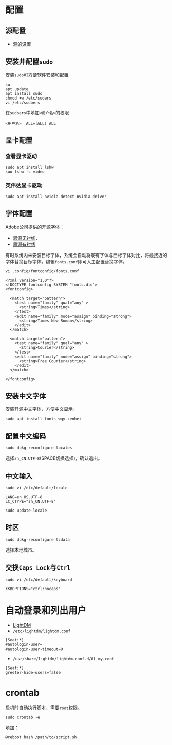 # 配置

## 源配置 

- [源的设置](resources.md)

## 安装并配置`sudo`

安装`sudo`可方便软件安装和配置

```
su
apt update
apt install sudo
chmod +w /etc/suders
vi /etc/sudoers
```

在`sudoers`中填加`<用户名>`的权限

```
<用户名>  ALL=(ALL) ALL
```

## 显卡配置

### 查看显卡驱动
```
sudo apt install lshw
suo lshw -c video
```

### 英伟达显卡驱动
```
sudo apt install nvidia-detect nvidia-driver
```

## 字体配置

Adobe公司提供的开源字体： 
- [思源无衬线](https://github.com/adobe-fonts/source-han-sans/tree/release)，
- [思源有衬线](https://github.com/adobe-fonts/source-han-serif/tree/release)


有时系统内未安装目标字体，系统会自动将既有字体与目标字体对比，将最接近的字体替换目标字体。编辑`fonts.conf`即可人工配置替换字体。
```
vi .config/fontconfig/fonts.conf
```

```
<?xml version="1.0"?>
<!DOCTYPE fontconfig SYSTEM "fonts.dtd">
<fontconfig>

  <match target="pattern">
    <test name="family" qual="any" >
      <string>Times</string>
    </test>
    <edit name="family" mode="assign" binding="strong">
      <string>Times New Roman</string>
    </edit>
  </match>

  <match target="pattern">
    <test name="family" qual="any" >
      <string>Courier</string>
    </test>
    <edit name="family" mode="assign" binding="strong">
      <string>Free Courier</string>
    </edit>
  </match>

</fontconfig>
```

## 安装中文字体

安装开源中文字体，方便中文显示。

```
sudo apt install fonts-wqy-zenhei
```

## 配置中文编码

```
sudo dpkg-reconfigure locales 
```

选择`zh_CN.UTF-8`(SPACE切换选择)，确认退出。

## 中文输入

```
sudo vi /etc/default/locale
```

```
LANG=en_US.UTF-8
LC_CTYPE="zh_CN.UTF-8"
```

```
sudo update-locale
```

## 时区

```
sudo dpkg-reconfigure tzdata
```

选择本地城市。

## 交换`Caps Lock`与`Ctrl`

```
sudo vi /etc/default/keyboard
```

```
XKBOPTIONS="ctrl:nocaps"

```

# 自动登录和列出用户

- [LightDM](https://wiki.debian.org/LightDM) 
- `/etc/lightdm/lightdm.conf`
```
[Seat:*]
#autologin-user=
#autologin-user-timeout=0
```
- `/usr/share/lightdm/lightdm.conf.d/01_my.conf`
```
[Seat:*]
greeter-hide-users=false
```

# crontab

启机时自动执行脚本，需要`root`权限。

```
sudo crontab -e
```
填加：
```
@reboot bash /path/to/script.sh
```
